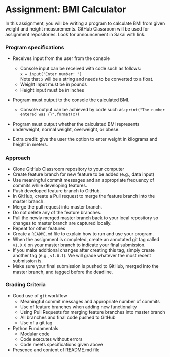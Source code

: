 # Assignment: BMI Calculator
In this assignment, you will be writing a program to calculate BMI from
given weight and height measurements.  GitHub Classroom will be used for
assignment repositories.  Look for announcement in Sakai with link.

### Program specifications
* Receives input from the user from the console  
   + Console input can be received with code such as follows:   
   `x = input("Enter number: ")`  
   Note that `x` will be a string and needs to be converted to a float.  
   + Weight input must be in pounds  
   + Height input must be in inches
   
* Program must output to the console the calculated BMI.  
   + Console output can be achieved by code such as:
   `print("The number entered was {}".format(x))`
   
* Program must output whether the calculated BMI represents underweight,
normal weight, overweight, or obese.

* Extra credit:  give the user the option to enter weight in kilograms and 
height in meters.

### Approach
* Clone GitHub Classroom repository to your computer
* Create feature branch for new feature to be added (e.g., data input)
* Use meaningful commit messages and an appropriate frequency of commits while
developing features.
* Push developed feature branch to GitHub.
* In GitHub, create a Pull request to merge the feature branch into the 
master branch.
* Merge the pull request into master branch.
* Do not delete any of the feature branches.
* Pull the newly merged master branch back to your local repository so changes
to master branch are captured locally.
* Repeat for other features
* Create a `README.md` file to explain how to run and use your program.
* When the assignment is completed, create an annotated git tag called `v1.0.0`
on your master branch to indicate your final submission.
* If you make additional changes after creating this tag, simply create another
tag (e.g., `v1.0.1`).  We will grade whatever the most recent submission is.
* Make sure your final submission is pushed to GitHub, merged into the
master branch, and tagged before the deadline.


### Grading Criteria
* Good use of `git` workflow  
    + Meaningful commit messages and appropriate number of commits  
    + Use of feature branches when adding new functionality
    + Using Pull Requests for merging feature branches into master branch
    + All branches and final code pushed to GitHub
    + Use of a git tag
* Python Fundamentals
    + Modular code
    + Code executes without errors
    + Code meets specifications given above
* Presence and content of README.md file
    
